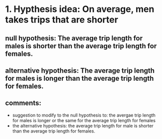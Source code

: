 # 1. Hypthesis idea: On average, men takes trips that are shorter


## null hypothesis: The average trip length for males is shorter than the average trip length for females.
## alternative hypothesis: The average trip length for males is longer than the average trip length for females.

## comments:

* suggestion to modify to the null hypothesis to: the avergae trip length for males is longer or the same for the average trip length for females
* the alternative hypothesis: the average trip length for male is shorter than the average trip length for females. 

